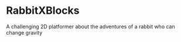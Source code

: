 # RabbitXBlocks
A challenging 2D platformer about the adventures of a rabbit who can change gravity
